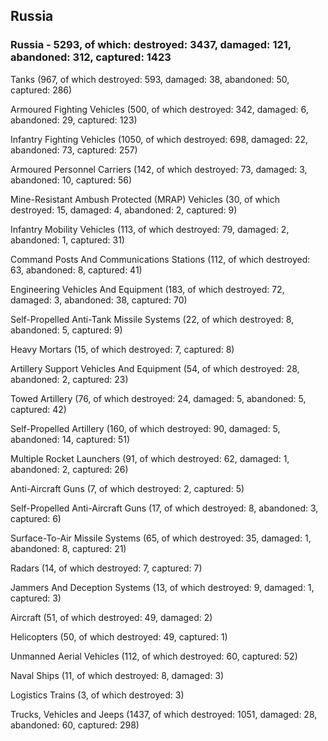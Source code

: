 
 
 ## Russia
 
 ### Russia - 5293, of which: destroyed: 3437, damaged: 121, abandoned: 312, captured: 1423

 

 

 Tanks (967, of which destroyed: 593, damaged: 38, abandoned: 50, captured: 286)

 Armoured Fighting Vehicles (500, of which destroyed: 342, damaged: 6, abandoned: 29, captured: 123)

 Infantry Fighting Vehicles (1050, of which destroyed: 698, damaged: 22, abandoned: 73, captured: 257)

 Armoured Personnel Carriers (142, of which destroyed: 73, damaged: 3, abandoned: 10, captured: 56)

 Mine-Resistant Ambush Protected (MRAP) Vehicles (30, of which destroyed: 15, damaged: 4, abandoned: 2, captured: 9)

 Infantry Mobility Vehicles (113, of which destroyed: 79, damaged: 2, abandoned: 1, captured: 31)

 Command Posts And Communications Stations (112, of which destroyed: 63, abandoned: 8, captured: 41)

 Engineering Vehicles And Equipment (183, of which destroyed: 72, damaged: 3, abandoned: 38, captured: 70)

 Self-Propelled Anti-Tank Missile Systems (22, of which destroyed: 8, abandoned: 5, captured: 9)

 Heavy Mortars (15, of which destroyed: 7, captured: 8)

 Artillery Support Vehicles And Equipment (54, of which destroyed: 28, abandoned: 2, captured: 23)

 Towed Artillery (76, of which destroyed: 24, damaged: 5, abandoned: 5, captured: 42)

 Self-Propelled Artillery (160, of which destroyed: 90, damaged: 5, abandoned: 14, captured: 51)

 Multiple Rocket Launchers (91, of which destroyed: 62, damaged: 1, abandoned: 2, captured: 26)

 Anti-Aircraft Guns (7, of which destroyed: 2, captured: 5)

 Self-Propelled Anti-Aircraft Guns (17, of which destroyed: 8, abandoned: 3, captured: 6)

 Surface-To-Air Missile Systems (65, of which destroyed: 35, damaged: 1, abandoned: 8, captured: 21)

 Radars (14, of which destroyed: 7, captured: 7)

 Jammers And Deception Systems (13, of which destroyed: 9, damaged: 1, captured: 3)

 Aircraft (51, of which destroyed: 49, damaged: 2)

 Helicopters (50, of which destroyed: 49, captured: 1)

 Unmanned Aerial Vehicles (112, of which destroyed: 60, captured: 52)

 Naval Ships (11, of which destroyed: 8, damaged: 3)

 Logistics Trains (3, of which destroyed: 3)

 Trucks, Vehicles and Jeeps (1437, of which destroyed: 1051, damaged: 28, abandoned: 60, captured: 298)

